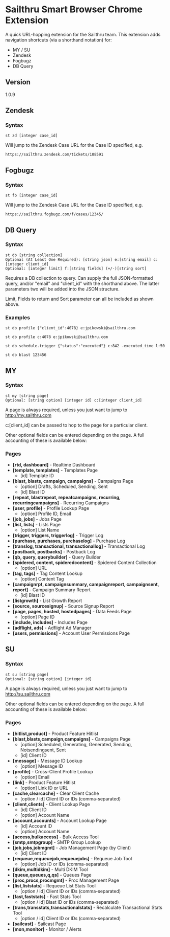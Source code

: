# Sailthru Smart Browser Chrome Extension

A quick URL-hopping extension for the Sailthru team. This extension adds navigation shortcuts (via a shorthand notation) for:

  - MY / SU
  - Zendesk
  - Fogbugz
  - DB Query

## Version

1.0.9

## Zendesk
### Syntax

    st zd [integer case_id]

Will jump to the Zendesk Case URL for the Case ID specified, e.g.
    
    https://sailthru.zendesk.com/tickets/108591
    
    
    
## Fogbugz
### Syntax

    st fb [integer case_id]

Will jump to the Zendesk Case URL for the Case ID specified, e.g.
    
    https://sailthru.fogbugz.com/f/cases/12345/

## DB Query
### Syntax
    st db [string collection] 
    Optional (At Least One Required): [string json] e:[string email] c:[integer client_id] 
    Optional: [integer limit] f:[string fields] (+/-)[string sort]

Requires a DB collection to query. Can supply the full JSON-formatted query, and/or "email" and "client_id" with the shorthand above. The latter parameters two will be added into the JSON structure.

Limit, Fields to return and Sort parameter can all be included as shown above.

### Examples

    st db profile {"client_id":4078} e:jpikowski@sailthru.com

    st db profile c:4078 e:jpikowski@sailthru.com

    st db schedule.trigger {"status":"executed"} c:842 -executed_time l:50
    
    st db blast 123456




## MY
### Syntax
    st my [string page] 
    Optional: [string option] [integer id] c:[integer client_id]

A page is always required, unless you just want to jump to http://my.sailthru.com

c:[client_id] can be passed to hop to the page for a particular client.

Other optional fields can be entered depending on the page. A full accounting of these is available below:

### Pages

* **[rtd, dashboard]** - Realtime Dashboard
* **[template, templates]** - Templates Page
    * [id] Template ID
* **[blast, blasts, campaign, campaigns]** - Campaigns Page
    * [option] Drafts, Scheduled, Sending, Sent
    * [id] Blast ID
* **[repeat, blastrepeat, repeatcampaigns, recurring, recurringcampaigns]** - Recurring Campaigns
* **[user, profile]** - Profile Lookup Page
    * [option] Profile ID, Email 
* **[job, jobs]** - Jobs Page
* **[list, lists]** - Lists Page
    * [option] List Name
* **[trigger, triggers, triggerlog]** - Trigger Log
* **[purchase, purchases, purchaselog]** - Purchase Log
* **[translog, transactional, transactionallog]** - Transactional Log
* **[postback, postbacks]** - Postback Log
* **[qb, query, querybuilder]** - Query Builder
* **[spidered, content, spideredcontent]** - Spidered Content Collection
    * [option] URL
* **[tag, tags]** - Tag Content Lookup
    * [option] Content Tag
* **[campaignrpt, campaignsummary, campaignreport, campaignsent, report]** - Campaign Summary Report
    * [id] Blast ID
* **[listgrowth]** - List Growth Report
* **[source, sourcesignup]** - Source Signup Report
* **[page, pages, hosted, hostedpages]** - Data Feeds Page
    * [option] Page ID
* **[include, includes]** - Includes Page
* **[adflight, ads]** - Adflight Ad Manager
* **[users, permissions]** - Account User Permissions Page

## SU

### Syntax

    st su [string page] 
    Optional: [string option] [integer id]

A page is always required, unless you just want to jump to http://su.sailthru.com

Other optional fields can be entered depending on the page. A full accounting of these is available below:

### Pages

* **[hitlist,product]** - Product Feature Hitlist
* **[blast,blasts,campaign,campaigns]** - Campaigns Page
    * [option] Scheduled, Generating, Generated, Sending, Notsendingsent, Sent
    * [id] Client ID
* **[message]** - Message ID Lookup
    * [option] Message ID
* **[profile]** - Cross-Client Profile Lookup
    * [option] Email
* **[link]** - Product Feature Hitlist
    * [option] Link ID or URL
* **[cache,clearcache]** - Clear Client Cache
    * [option / id] Client ID or IDs (comma-separated)
* **[client,clients]** - Client Lookup Page
    * [id] Client ID
    * [option] Account Name
* **[account,accounts]** - Account Lookup Page
    * [id] Account ID
    * [option] Account Name
* **[access,bulkaccess]** - Bulk Access Tool
* **[smtp,smtpgroup]** - SMTP Group Lookup
* **[job,jobs,jobmgmt]** - Job Management Page (by Client)
    * [id] Client ID
* **[requeue,requeuejob,requeuejobs]** - Requeue Job Tool
    * [option] Job ID or IDs (comma-separated)
* **[dkim,multidkim]** - Multi DKIM Tool
* **[queue,queues,q,qs]** - Queues Page
* **[proc,procs,procmgmt]** - Proc Management Page
* **[list,liststats]** - Requeue List Stats Tool
    * [option / id] Client ID or IDs (comma-separated)
* **[fast,faststats]** - Fast Stats Tool
    * [option / id] Blast ID or IDs (comma-separated)
* **[trans,transstats,transactionalstats]** - Recalculate Transactional Stats Tool
    * [option / id] Client ID or IDs (comma-separated)
* **[sailcast]** - Sailcast Page
* **[mon,monitor]** - Monitor / Alerts